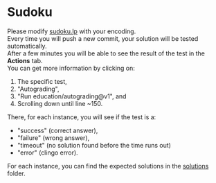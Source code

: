 # Sudoku

Please modify [sudoku.lp](./sudoku.lp) with your encoding.  
Every time you will push a new commit, your solution will be tested automatically.  
After a few minutes you will be able to see the result of the test in the **Actions** tab.  
You can get more information by clicking on:
1. The specific test,
2. "Autograding",
3. "Run education/autograding@v1", and 
4. Scrolling down until line ~150.

There, for each instance, you will see if the test is a:
* "success" (correct answer),
* "failure" (wrong answer), 
* "timeout" (no solution found before the time runs out)
* "error" (clingo error).

For each instance, you can find the expected solutions in the [solutions](./solutions) folder.
